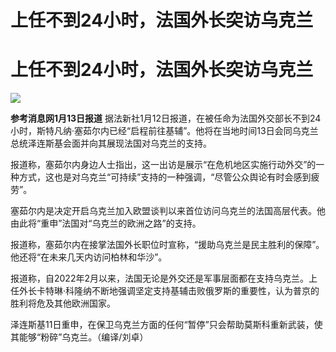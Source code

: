 # 上任不到24小时，法国外长突访乌克兰

# 上任不到24小时，法国外长突访乌克兰

![](https://inews.gtimg.com/om_bt/OaEYp2doQEbDA6BCkerxSw622hDTpfT_8ZP2GlXZXAqjYAA/1000)

**参考消息网1月13日报道**
据法新社1月12日报道，在被任命为法国外交部长不到24小时，斯特凡纳·塞茹尔内已经“启程前往基辅”。他将在当地时间13日会同乌克兰总统泽连斯基会面并向其展现法国对乌克兰的支持。

报道称，塞茹尔内身边人士指出，这一出访是展示“在危机地区实施行动外交”的一种方式，这也是对乌克兰“可持续”支持的一种强调，“尽管公众舆论有时会感到疲劳”。

塞茹尔内是决定开启乌克兰加入欧盟谈判以来首位访问乌克兰的法国高层代表。他由此将“重申”法国对“乌克兰的欧洲之路”的支持。

报道称，塞茹尔内在接掌法国外长职位时宣称，“援助乌克兰是民主胜利的保障”。他还将“在未来几天内访问柏林和华沙”。

报道称，自2022年2月以来，法国无论是外交还是军事层面都在支持乌克兰。上任外长卡特琳·科隆纳不断地强调坚定支持基辅击败俄罗斯的重要性，认为普京的胜利将危及其他欧洲国家。

泽连斯基11日重申，在保卫乌克兰方面的任何“暂停”只会帮助莫斯科重新武装，使其能够“粉碎”乌克兰。（编译/刘卓）


